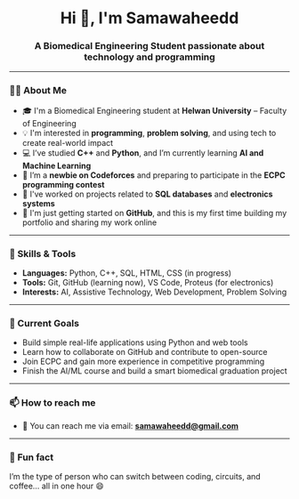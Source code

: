 <h1 align="center">Hi 👋, I'm Samawaheedd</h1>
<h3 align="center">A Biomedical Engineering Student passionate about technology and programming</h3>

---

### 👩‍🎓 About Me

- 🎓 I'm a Biomedical Engineering student at **Helwan University** – Faculty of Engineering  
- 💡 I'm interested in **programming**, **problem solving**, and using tech to create real-world impact  
- 💻 I’ve studied **C++** and **Python**, and I’m currently learning **AI and Machine Learning**  
- 🧠 I’m a **newbie on Codeforces** and preparing to participate in the **ECPC programming contest**  
- 🧪 I've worked on projects related to **SQL databases** and **electronics systems**  
- 🌱 I'm just getting started on **GitHub**, and this is my first time building my portfolio and sharing my work online

---

### 🚀 Skills & Tools

- **Languages:** Python, C++, SQL, HTML, CSS (in progress)
- **Tools:** Git, GitHub (learning now), VS Code, Proteus (for electronics)
- **Interests:** AI, Assistive Technology, Web Development, Problem Solving

---

### 🎯 Current Goals

- Build simple real-life applications using Python and web tools  
- Learn how to collaborate on GitHub and contribute to open-source  
- Join ECPC and gain more experience in competitive programming  
- Finish the AI/ML course and build a smart biomedical graduation project  

---

### 📫 How to reach me

- 📧 You can reach me via email: **samawaheedd@gmail.com** 

---

### 📌 Fun fact  
I’m the type of person who can switch between coding, circuits, and coffee… all in one hour 😄  
